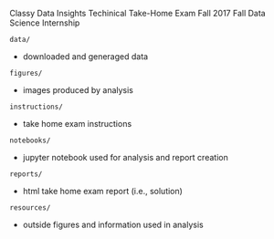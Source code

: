 Classy Data Insights Techinical Take-Home Exam 
Fall 2017 Fall Data Science Internship
 
`data/` 
- downloaded and generaged data 
 
`figures/`
- images produced by analysis 
 
`instructions/` 
- take home exam instructions 
 
`notebooks/` 
- jupyter notebook used for analysis and report creation 
 
`reports/` 
- html take home exam report (i.e., solution) 
 
`resources/` 
- outside figures and information used in analysis